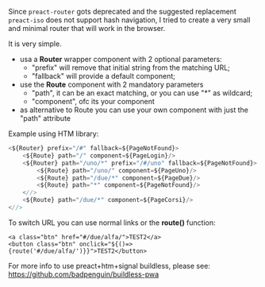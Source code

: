 Since `preact-router` gots deprecated and the suggested replacement `preact-iso` does not support hash navigation,
I tried to create a very small and minimal router that will work in the browser.

It is very simple.
- usa a **Router** wrapper component with 2 optional parameters:
  - "prefix" will remove that initial string from the matching URL;
  - "fallback" will provide a default component;
- use the **Route** component with 2 mandatory parameters
  - "path", it can be an exact matching, or you can use "*" as wildcard;
  - "component", ofc its your component
- as alternative to Route you can use your own component with just the "path" attribute 

Example using HTM library:
```jsx
<${Router} prefix="/#" fallback=${PageNotFound}>
    <${Route} path="/" component=${PageLogin}/>
    <${Router} path="/uno/*" prefix="/#/uno" fallback=${PageNotFound}>
        <${Route} path="/uno/" component=${PageUno}/>
        <${Route} path="/due/*" component=${PageDue}/>
        <${Route} path="*" component=${PageNotFound}/>
    <//>
    <${Route} path="/due/*" component=${PageCorsi}/>
<//>
```

To switch URL you can use normal links or the **route()** function:
```
<a class="btn" href="#/due/alfa/">TEST2</a>
<button class="btn" onclick="${()=>{route('#/due/alfa/')}}">TEST2</button>
```

For more info to use preact+htm+signal buildless, please see:
https://github.com/badpenguin/buildless-pwa

